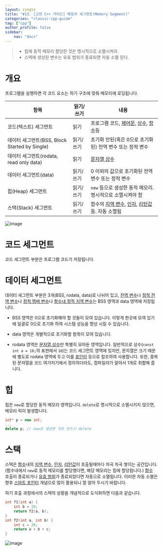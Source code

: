 ```yaml
---
layout: single
title: "#13. [고전 C++ 가이드] 메모리 세그먼트(Memory Segment)"
categories: "classic-cpp-guide"
tag: ["cpp"]
author_profile: false
sidebar: 
    nav: "docs"
---
```


> * 힙에 동적 메모리 할당한 것은 명시적으로 소멸시켜라.
> * 스택에 생성된 변수는 유효 범위가 종료되면 자동 소멸 된다.

# 개요

프로그램을 실행하면 각 코드 요소는 하기 구조에 맞춰 메모리에 로딩됩니다. 

|항목|읽기/쓰기|내용|
|--|--|--|
|코드(텍스트) 세그먼트|읽기|프로그램 코드, [제어문](https://tango1202.github.io/classic-cpp-guide/classic-cpp-guide-statements/), [상수](https://tango1202.github.io/classic-cpp-guide/classic-cpp-guide-literals/), [함수](https://tango1202.github.io/classic-cpp-guide/classic-cpp-guide-function/)등|
|데이터 세그먼트(BSS, Block Started by Single)|읽기/쓰기|초기화 안된(혹은 0으로 초기화된) 전역 변수 또는 정적 변수|
|데이터 세그먼트(rodata, read only data)|읽기|[문자열 상수](https://tango1202.github.io/classic-cpp-guide/classic-cpp-guide-literals/#%EB%AC%B8%EC%9E%90%EC%97%B4-%EC%83%81%EC%88%98)|
|데이터 세그먼트(data)|읽기/쓰기|0 이외의 값으로 초기화된 전역 변수 또는 정적 변수|
|힙(Heap) 세그먼트|읽기/쓰기|`new` 등으로 생성한 동적 메모리. 명시적으로 소멸시켜야 함|
|스택(Stack) 세그먼트|읽기/쓰기|함수의 [지역 변수](https://tango1202.github.io/classic-cpp-guide/classic-cpp-guide-static-extern-lifetime/#%EC%A7%80%EC%97%AD-%EB%B3%80%EC%88%98), [인자](https://tango1202.github.io/classic-cpp-guide/classic-cpp-guide-function/#%EC%9D%B8%EC%9E%90%EB%A7%A4%EA%B0%9C%EB%B3%80%EC%88%98-parameter), [리턴값](https://tango1202.github.io/classic-cpp-guide/classic-cpp-guide-function/#%EB%A6%AC%ED%84%B4%EA%B0%92)등. 자동 소멸됨| 

![image](https://github.com/tango1202/tango1202.github.io/assets/133472501/5905dc13-603e-4ee3-9d19-e51b60e03cef)

# 코드 세그먼트

코드 세그먼트 부분은 프로그램 코드가 저장됩니다.

# 데이터 세그먼트 

데이터 세그먼트 부분은 3개(BSS, rodata, data)로 나뉘어 있고, [전역 변수](https://tango1202.github.io/classic-cpp-guide/classic-cpp-guide-static-extern-lifetime/#%EC%A0%84%EC%97%AD-%EB%B3%80%EC%88%98)나 [정적 전역 변수](https://tango1202.github.io/classic-cpp-guide/classic-cpp-guide-static-extern-lifetime/#%EC%A0%95%EC%A0%81-%EC%A0%84%EC%97%AD-%EB%B3%80%EC%88%98)나 [정적 멤버 변수](https://tango1202.github.io/classic-cpp-guide/classic-cpp-guide-static-extern-lifetime/#%EC%A0%95%EC%A0%81-%EB%A9%A4%EB%B2%84-%EB%B3%80%EC%88%98)나 [함수내 정적 지역 변수](https://tango1202.github.io/classic-cpp-guide/classic-cpp-guide-static-extern-lifetime/#%ED%95%A8%EC%88%98%EB%82%B4-%EC%A0%95%EC%A0%81-%EC%A7%80%EC%97%AD-%EB%B3%80%EC%88%98)는 BSS 영역과 data 영역에 저장됩니다.

* BSS 영역은 0으로 초기화해야 할 것들이 모여 있습니다. 이렇게 한곳에 모여 있기에 일괄로 0으로 초기화 하여 시스템 성능을 향상 시킬 수 있습니다.
   
* data 영역은 개별적으로 초기화할 항목이 모여 있습니다.

* rodata 영역은 [문자열 상수](https://tango1202.github.io/classic-cpp-guide/classic-cpp-guide-literals/#%EB%AC%B8%EC%9E%90%EC%97%B4-%EC%83%81%EC%88%98)만 특별히 모아둔 영역입니다. 일반적으로 상수(`const int a = 10;`의 표현에서 `10`)는 코드 세그먼트 영역에 있지만, 문자열은 크기 때문에 별도로 rodata 영역에 두고 이를 [포인터](https://tango1202.github.io/classic-cpp-guide/classic-cpp-guide-pointer-reference/) 등으로 참조하여 사용합니다. 또한, 중복된 문자열을 코드 여기저기에서 정의하더라도, 컴파일러가 알아서 1개로 취합해 줍니다. 

# 힙

힙은 `new`로 할당한 동적 메모리 영역입니다. `delete`로 명시적으로 소멸시키지 않으면, 메모리 릭이 발생합니다.
  
```cpp
int* p = new int;
...
delete p; // new로 생성한 것은 반드시 delete
```
  
# 스택

스택은 [함수](https://tango1202.github.io/classic-cpp-guide/classic-cpp-guide-function/)내의 [지역 변수](https://tango1202.github.io/classic-cpp-guide/classic-cpp-guide-static-extern-lifetime/#%EC%A7%80%EC%97%AD-%EB%B3%80%EC%88%98), [인자](https://tango1202.github.io/classic-cpp-guide/classic-cpp-guide-function/#%EC%9D%B8%EC%9E%90%EB%A7%A4%EA%B0%9C%EB%B3%80%EC%88%98-parameter), [리턴값](https://tango1202.github.io/classic-cpp-guide/classic-cpp-guide-function/#%EB%A6%AC%ED%84%B4%EA%B0%92)이 호출될때마다 차곡 차곡 쌓이는 공간입니다.(함수내에서 `new`로 동적 메모리를 할당했다면, 해당 메모리는 힙에 할당됩니다.) [함수](https://tango1202.github.io/classic-cpp-guide/classic-cpp-guide-function/) 호출이 종료되거나 [유효 범위](https://tango1202.github.io/classic-cpp-guide/classic-cpp-guide-scope/)가 종료되었다면 자동으로 소멸됩니다. 이러한 자동 소멸은 향후 [스마트 포인터](https://tango1202.github.io/cpp-coding-pattern/cpp-coding-pattern-smart-pointer/) 개념으로 많이 활용되니 잘 알아 두시기 바랍니다.
  
하기 호출 과정에서의 스택의 상황을 개념적으로 도식화하면 다음과 같습니다.

```cpp
int f1(int a) {
    int b = 10;
    return f2(a, b);
}
int f2(int a, int b) {
    int c = 20;
    return a + b + c;
}
```

![image](https://github.com/tango1202/tango1202.github.io/assets/133472501/d1d0de8f-f0dd-4f60-aa29-0f3769b53041)
